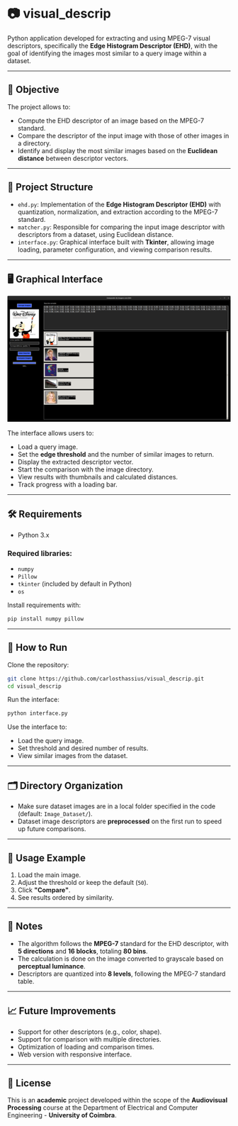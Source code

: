 
# 📷 visual_descrip

Python application developed for extracting and using MPEG-7 visual descriptors, specifically the **Edge Histogram Descriptor (EHD)**, with the goal of identifying the images most similar to a query image within a dataset.

---

## 🎯 Objective

The project allows to:

- Compute the EHD descriptor of an image based on the MPEG-7 standard.
- Compare the descriptor of the input image with those of other images in a directory.
- Identify and display the most similar images based on the **Euclidean distance** between descriptor vectors.

---

## 🧩 Project Structure

- `ehd.py`: Implementation of the **Edge Histogram Descriptor (EHD)** with quantization, normalization, and extraction according to the MPEG-7 standard.
- `matcher.py`: Responsible for comparing the input image descriptor with descriptors from a dataset, using Euclidean distance.
- `interface.py`: Graphical interface built with **Tkinter**, allowing image loading, parameter configuration, and viewing comparison results.

---

## 🖥️ Graphical Interface

![System Interface](interface.png)

The interface allows users to:

- Load a query image.
- Set the **edge threshold** and the number of similar images to return.
- Display the extracted descriptor vector.
- Start the comparison with the image directory.
- View results with thumbnails and calculated distances.
- Track progress with a loading bar.

---

## 🛠️ Requirements

- Python 3.x

### Required libraries:

- `numpy`
- `Pillow`
- `tkinter` (included by default in Python)
- `os`

Install requirements with:

```bash
pip install numpy pillow
```

---

## 🚀 How to Run

Clone the repository:

```bash
git clone https://github.com/carlosthassius/visual_descrip.git
cd visual_descrip
```

Run the interface:

```bash
python interface.py
```

Use the interface to:

- Load the query image.
- Set threshold and desired number of results.
- View similar images from the dataset.

---

## 🗂️ Directory Organization

- Make sure dataset images are in a local folder specified in the code (default: `Image_Dataset/`).
- Dataset image descriptors are **preprocessed** on the first run to speed up future comparisons.

---

## 🧪 Usage Example

1. Load the main image.
2. Adjust the threshold or keep the default (`50`).
3. Click **"Compare"**.
4. See results ordered by similarity.

---

## 📌 Notes

- The algorithm follows the **MPEG-7** standard for the EHD descriptor, with **5 directions** and **16 blocks**, totaling **80 bins**.
- The calculation is done on the image converted to grayscale based on **perceptual luminance**.
- Descriptors are quantized into **8 levels**, following the MPEG-7 standard table.

---

## 📈 Future Improvements

- Support for other descriptors (e.g., color, shape).
- Support for comparison with multiple directories.
- Optimization of loading and comparison times.
- Web version with responsive interface.

---

## 📄 License

This is an **academic** project developed within the scope of the **Audiovisual Processing** course at the Department of Electrical and Computer Engineering - **University of Coimbra**.
